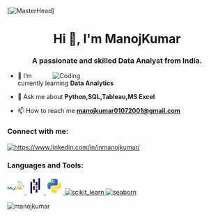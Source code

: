 [![MasterHead](https://ccnyinc.org/wp-content/uploads/2019/12/dataengineerexerciseball-1.gif)]
<h1 align="center">Hi 👋, I'm ManojKumar</h1>
<h3 align="center">A passionate and skilled Data Analyst from India.</h3>
<img align="right" alt="Coding" width="400" src="https://media.tenor.com/lvLaG5hPCncAAAAd/data-analysis.gif](https://www.google.com/imgres?imgurl=https%3A%2F%2Fmedia3.giphy.com%2Fmedia%2F3oKIPEqDGUULpEU0aQ%2F200w.gif%3Fcid%3D6c09b952w3f77fygmv2oohf46qw9r79mw2e5i61h785to8w2%26ep%3Dv1_gifs_search%26rid%3D200w.gif%26ct%3Dg&tbnid=lIw6rShyMeG2sM&vet=12ahUKEwi45Zvl5OP_AhUTmmMGHdE3CVMQMygCegUIARD8AQ..i&imgrefurl=https%3A%2F%2Fgiphy.com%2Fexplore%2Fanalytics&docid=smZSeXuNdvnsaM&w=200&h=150&q=Data%20analyst%20Gif&ved=2ahUKEwi45Zvl5OP_AhUTmmMGHdE3CVMQMygCegUIARD8AQ">

- 🌱 I’m currently learning **Data Analytics**

- 💬 Ask me about **Python,SQL,Tableau,MS Excel**

- 📫 How to reach me **manojkumar01072001@gmail.com**

<h3 align="left">Connect with me:</h3>
<p align="left">
<a href="https://linkedin.com/in/https://www.linkedin.com/in/inmanojkumar/" target="blank"><img align="center" src="https://raw.githubusercontent.com/rahuldkjain/github-profile-readme-generator/master/src/images/icons/Social/linked-in-alt.svg" alt="https://www.linkedin.com/in/inmanojkumar/" height="30" width="40" /></a>
</p>

<h3 align="left">Languages and Tools:</h3>
<p align="left"> <a href="https://www.mysql.com/" target="_blank" rel="noreferrer"> <img src="https://raw.githubusercontent.com/devicons/devicon/master/icons/mysql/mysql-original-wordmark.svg" alt="mysql" width="40" height="40"/> </a> <a href="https://pandas.pydata.org/" target="_blank" rel="noreferrer"> <img src="https://raw.githubusercontent.com/devicons/devicon/2ae2a900d2f041da66e950e4d48052658d850630/icons/pandas/pandas-original.svg" alt="pandas" width="40" height="40"/> </a> <a href="https://www.python.org" target="_blank" rel="noreferrer"> <img src="https://raw.githubusercontent.com/devicons/devicon/master/icons/python/python-original.svg" alt="python" width="40" height="40"/> </a> <a href="https://scikit-learn.org/" target="_blank" rel="noreferrer"> <img src="https://upload.wikimedia.org/wikipedia/commons/0/05/Scikit_learn_logo_small.svg" alt="scikit_learn" width="40" height="40"/> </a> <a href="https://seaborn.pydata.org/" target="_blank" rel="noreferrer"> <img src="https://seaborn.pydata.org/_images/logo-mark-lightbg.svg" alt="seaborn" width="40" height="40"/> </a> </p>

<p><img align="center" src="https://github-readme-stats.vercel.app/api/top-langs?username=manojkumar&show_icons=true&locale=en&layout=compact" alt="manojkumar" /></p>

